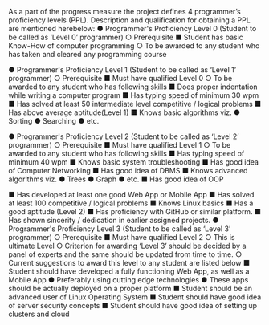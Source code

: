 As a part of the progress measure the project defines 4 programmer’s proficiency levels (PPL).
Description and qualification for obtaining a PPL are mentioned herebelow:
● Programmer's Proficiency Level 0 (Student to be called as ‘Level 0’ programmer)
○ Prerequisite
■ Student has basic Know-How of computer programming
○ To be awarded to any student who has taken and cleared any programming
course

● Programmer's Proficiency Level 1 (Student to be called as ‘Level 1’ programmer)
○ Prerequisite
■ Must have qualified Level 0
○ To be awarded to any student who has following skills
■ Does proper indentation while writing a computer program
■ Has typing speed of minimum 30 wpm
■ Has solved at least 50 intermediate level competitive / logical problems
■ Has above average aptitude(Level 1)
■ Knows basic algorithms viz.
● Sorting
● Searching
● etc.

● Programmer's Proficiency Level 2 (Student to be called as ‘Level 2’ programmer)
○ Prerequisite
■ Must have qualified Level 1
○ To be awarded to any student who has following skills
■ Has typing speed of minimum 40 wpm
■ Knows basic system troubleshooting
■ Has good idea of Computer Networking
■ Has good idea of DBMS
■ Knows advanced algorithms viz.
● Trees
● Graph
● etc.
■ Has good idea of OOP

■ Has developed at least one good Web App or Mobile App
■ Has solved at least 100 competitive / logical problems
■ Knows Linux basics
■ Has a good aptitude (Level 2)
■ Has proficiency with GitHub or similar platform.
■ Has shown sincerity / dedication in earlier assigned projects.
● Programmer's Proficiency Level 3 (Student to be called as ‘Level 3’ programmer)
○ Prerequisite
■ Must have qualified Level 2
○ This is ultimate Level
○ Criterion for awarding ‘Level 3’ should be decided by a panel of experts and the
same should be updated from time to time.
○ Current suggestions to award this level to any student are listed below
■ Student should have developed a fully functioning Web App, as well as a
Mobile App
● Preferably using cutting edge technologies
● These apps should be actually deployed on a proper platform
■ Student should be an advanced user of Linux Operating System
■ Student should have good idea of server security concepts
■ Student should have good idea of setting up clusters and cloud
